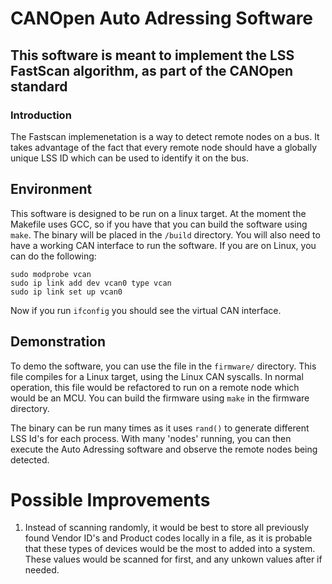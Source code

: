 # CANOpen Auto Adressing Software

## This software is meant to implement the LSS FastScan algorithm, as part of the CANOpen standard

### Introduction
The Fastscan implemenetation is a way to detect remote nodes on a bus. It takes advantage of the fact that every remote node should have a globally unique LSS ID which can be used to identify it on the bus. 

## Environment
This software is designed to be run on a linux target. At the moment the Makefile uses GCC, so if you have that you can build the software using `make`. The binary will be placed in the `/build` directory. You will also need to have a working CAN interface to run the software. If you are on Linux, you can do the following: 

```
sudo modprobe vcan
sudo ip link add dev vcan0 type vcan
sudo ip link set up vcan0
```

Now if you run `ifconfig` you should see the virtual CAN interface. 

## Demonstration
To demo the software, you can use the file in the `firmware/` directory. This file compiles for a Linux target, using the Linux CAN syscalls. In normal operation, this file would be refactored to run on a remote node which would be an MCU. You can build the firmware using `make` in the firmware directory. 

The binary can be run many times as it uses `rand()` to generate different LSS Id's for each process. With many 'nodes' running, you can then execute the Auto Adressing software and observe the remote nodes being detected. 

# Possible Improvements
1. Instead of scanning randomly, it would be best to store all previously found Vendor ID's and Product codes locally in a file, as it is probable that these types of devices would be the most to added into a system. These values would be scanned for first, and any unkown values after if needed. 